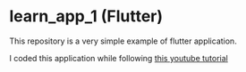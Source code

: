 # learn_app_1 (Flutter)

This repository is a very simple example of flutter application.

I coded this application while following [this youtube tutorial](https://www.youtube.com/watch?v=x0uinJvhNxI&t=3885s)

